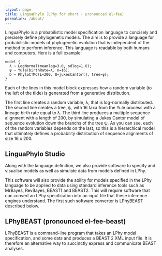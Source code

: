 ```yaml
---
layout: page
title: LinguaPhylo (LPhy for short - pronounced el-fee)
permalink: /about/
---
```


LinguaPhylo is a probabilistic model specification language to concisely and precisely define phylogenetic models. 
The aim is to provide a language for probabilistic models of phylogenetic evolution that is independent of the method to perform inference. 
This language is readable by both humans and computers. Here is a full example:

```
model {
  λ ~ LogNormal(meanlog=3.0, sdlog=1.0);
  ψ ~ Yule(birthRate=λ, n=16);
  D ~ PhyloCTMC(L=200, Q=jukesCantor(), tree=ψ);
}
```

Each of the lines in this  model block expresses how a random variable (to the left of the tilde) is generated from a generative distribution.

The first line creates a random variable, λ, that is log-normally distributed. 
The second line creates a tree, ψ, with 16 taxa from the Yule process with a lineage birth rate equal to λ. 
The third line produces a multiple sequence alignment with a length of 200, by simulating a Jukes Cantor model of sequence evolution down the branchs of the tree ψ. 
As you can see, each of the random variables depends on the last, so this is a hierarchical model that ultimately defines a probability distribution of sequence alignments of size 16 x 200.

## LinguaPhylo Studio

Along with the language definition, we also provide software to specify and visualise models as well as simulate data from models defined in LPhy. 

This software will also provide the ability for models specified in the LPhy language to be applied to data using standard inference tools such as MrBayes, RevBayes, BEAST1 and BEAST2. 
This will require software that can convert an LPhy specification into an input file that these inference engines understand. 
The first such software converter is LPhyBEAST described below.

## LPhyBEAST (pronounced el-fee-beast)

LPhyBEAST is a command-line program that takes an LPhy model specification, and some data and produces a BEAST 2 XML input file.
It is therefore an alternative way to succinctly express and communicate BEAST analyses.
